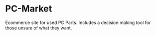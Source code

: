 # PC-Market
Ecommerce site for used PC Parts. Includes a decision making tool for those unsure of what they want. 
